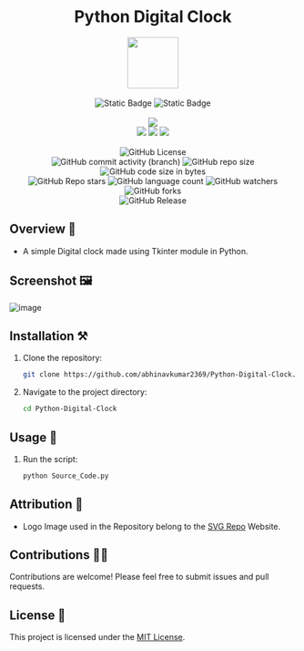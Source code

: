 <div align="center">
     <h1 align="center">Python Digital Clock</h1>
     <img src="https://github.com/abhinavkumar2369/Python-Digital-Clock/assets/170245635/403dd07e-0be3-40e1-9624-5a2e1ffa391b" height=90px width=90px/>
     <br/>
     <br/>
     <img alt="Static Badge" src="https://img.shields.io/badge/Python-7F00FF?style=for-the-badge">
     <img alt="Static Badge" src="https://img.shields.io/badge/GUI%20Application-red?style=for-the-badge">
     <br/>
     <br/>
     <!-- Open Source -->
     <img src="https://badges.frapsoft.com/os/v1/open-source.svg?v=103">
     <br/>
     <!-- Contributions -->
     <img src="https://img.shields.io/static/v1.svg?label=Contributions&message=Welcome&color=#013220">
     <!-- Built By -->
     <img src="https://img.shields.io/badge/Built%20by-Abhinav%20Kumar-0059b3">
     <!-- Maintained -->
     <img src="https://img.shields.io/static/v1.svg?label=Maintained&message=Yes&color=red">
     <br/>
     <!-- --------------------------------------------- -->
     <br/>
     <!-- License -->
     <img alt="GitHub License" src="https://img.shields.io/github/license/abhinavkumar2369/Python-Digital-Clock">
     <br/>
     <!-- Commit Count -->
     <img alt="GitHub commit activity (branch)" src="https://img.shields.io/github/commit-activity/t/abhinavkumar2369/Python-Digital-Clock/main">
     <!-- Repo Size -->
     <img alt="GitHub repo size" src="https://img.shields.io/github/repo-size/abhinavkumar2369/Python-Digital-Clock?style=flat&color=orange">
     <!-- Repo Code -->
     <img alt="GitHub code size in bytes" src="https://img.shields.io/github/languages/code-size/abhinavkumar2369/Python-Digital-Clock">
     <br/>
     <img alt="GitHub Repo stars" src="https://img.shields.io/github/stars/abhinavkumar2369/Python-Digital-Clock?style=flat&color=orange">
     <!-- Language Count -->
     <img alt="GitHub language count" src="https://img.shields.io/github/languages/count/abhinavkumar2369/Python-Digital-Clock">
     <!-- Watchers -->
     <img alt="GitHub watchers" src="https://img.shields.io/github/watchers/abhinavkumar2369/Python-Digital-Clock?style=flat">
     <!-- Forks -->
     <img alt="GitHub forks" src="https://img.shields.io/github/forks/abhinavkumar2369/Python-Digital-Clock?style=flat&color=orange">
     <br/>
     <img alt="GitHub Release" src="https://img.shields.io/github/v/release/abhinavkumar2369/Python-Digital-Clock">
</div>


<!------------------------------------------------->


## Overview 🌟

- A simple Digital clock made using Tkinter module in Python.


<!------------------------------------------------->


## Screenshot 🖼️
![image](https://github.com/abhinavkumar2369/Python-Digital-Clock/assets/170245635/d91bc847-d647-4275-86ae-a877e36966d9)


<!------------------------------------------------->


## Installation ⚒️

1. Clone the repository:
   
   ```bash
   git clone https://github.com/abhinavkumar2369/Python-Digital-Clock.git
   ```
   
3. Navigate to the project directory:
   
   ```bash
   cd Python-Digital-Clock
   ```

<!------------------------------------------------->


## Usage 🤖

1. Run the script:

   ```bash
   python Source_Code.py
   ```


<!------------------------------------------------->


## Attribution 🙏

- Logo Image used in the Repository belong to the [SVG Repo](https://www.svgrepo.com/) Website.


<!------------------------------------------------->


## Contributions 🧑‍💻
Contributions are welcome! Please feel free to submit issues and pull requests.


## License 🪪
This project is licensed under the [MIT License](LICENSE).
